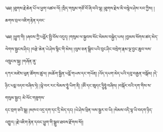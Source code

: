 ﻿  
༄༅། །ཐུགས་རྗེ་ཆེན་པོ་ལ་ཕྱག་འཚལ་ལོ། །སྲིད་གསུམ་གཙོ་བོ་ཞི་བའི་ལྷ། །ཐུགས་རྗེས་མི་བསྙེལ་ཤེས་རབ་ཀྱིས། །ཆགས་བྲལ་འཇིག་རྟེན་དབང་  
  
༄༅། །ཕྱུག་གི། །ཞབས་ཀྱི་པདྨོར་སྤྱི་བོས་འདུད། །གསུམ་ལ་སྐྱབས་སོང་སེམས་བསྐྱེད་པས། །བྱམས་སོགས་ཚད་མེད་ལེགས་སྦྱངས་ཤིང། །བརྩེ་ཆེན་ཡེ་ཤེས་སྙིང་གི་མེས། །ལུས་ཅན་སྒྲིབ་པའི་བུང་ཤིང་བསྲེག་རྣམ་ལྔ་བྱང་ཆུབ་ལས་འཁྲུངས་སྐུ། །གཞོན་ནུ་  
དཀར་མཛེས་ཕུན་ཚོགས་ཚུལ། །མཆོག་སྦྱིན་པདྨོ་གཡས་དང་གཡོན། །འོད་དཔག་མེད་པའི་དབུ་བརྒྱན་བསྒོམ། །དེ་ཉིང་པདྨ་འདབ་བཞིས་ཏེ། །ལྟེ་བར་རང་སེམས་ཧཱུཾ་ཡིག་ནི། །ཨོཾ་དང་ཨཱདང་ཧྲཱིཧཱུཾ་བཞིས། །བསྐོར་བའི་དག་གིས་ས་གསུམ་སྦྱང། མེ་ལོང་གཟུགས་  
དང་བྲག་ཅའི་སྒྲ། །མཁའ་འདྲ་དག་དང་དྲི་མེད་དང། །ཡེ་ཤེས་ཕྲིན་ལས་སྦྱར་བ་ཡི། །སེམས་འདི་ལྷ་ཡི་བདག་ཉིད་འགྱུར། །རྗེ་འཇིག་རྟེན་དབང་ཕྱུག་གི་སྒྲུབ་ཐབས་རྫོགས་སོ།།  
  
  
